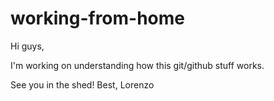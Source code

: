 # working-from-home

Hi guys,

I'm working on understanding how this git/github stuff works.

See you in the shed!
Best,
Lorenzo
